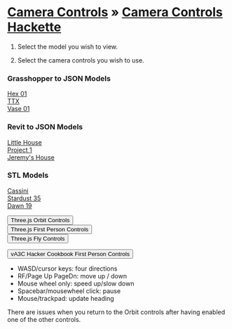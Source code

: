 
[Camera Controls]( ../index.html ) &raquo;
[Camera Controls Hackette]( camera-controls-hackette.html )
===
1. Select the model you wish to view.

2. Select the camera controls you wish to use.

### Grasshopper to JSON Models

[Hex 01]( #../../../../json/Hex_01.js#sx=0.01#sy=0.01#sz=0.01#axis#gradient#grid#ground# )  
[TTX]( #../../../../json/TTX.json#sx=0.1#sy=0.1#sz=0.1#axis#gradient#grid#ground# )  
[Vase 01]( #../../../../json/Vase_01.js#sx=0.03#sy=0.03#sz=0.03#axis#gradient#grid#ground# )

### Revit to JSON Models
[Little House]( #../../../../RvtVa3c/models/little_house.rvt.js#py=5#ry=3#sx=0.01#sy=0.01#sz=0.01#axis#gradient#grid#ground# )  
[Project 1]( #../../../../RvtVa3c/models/Project1.rvt.js#py=5#ry=3#sx=0.01#sy=0.01#sz=0.01#axis#gradient#grid#ground# )  
[Jeremy's House]( #../../../../RvtVa3c/models/rac_basic_sample_project.rvt.js#py=5#ry=3#sx=0.01#sy=0.01#sz=0.01#axis#gradient# )

### STL Models
[Cassini]( #../../../../nasa-samples/stl/cassini.stl#60# )  
[Stardust 35]( #../../../../nasa-samples/stl/Stardust_35.stl#60# )  
[Dawn 19]( #../../../../nasa-samples/stl/Dawn_19.stl#60# )

<button onclick=ifr.contentWindow.selectOrbitControls(); >Three.js Orbit Controls</button>  
<button onclick=ifr.contentWindow.selectFirstPersonControls(); >Three.js First Person Controls</button>  
<button onclick=ifr.contentWindow.selectFlyControls(); >Three.js Fly Controls</button>  

<button onclick=ifr.contentWindow.selectFirstPersonControlsHacker(); >vA3C Hacker Cookbook First Person Controls</button>

* WASD/cursor keys: four directions
* RF/Page Up PageDn: move up / down
* Mouse wheel only: speed up/slow down
* Spacebar/mousewheel click: pause
* Mouse/trackpad: update heading

There are issues when you return to the Orbit controls after having enabled one of the other controls.